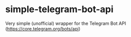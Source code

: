 # simple-telegram-bot-api
Very simple (unofficial) wrapper for the Telegram Bot API (https://core.telegram.org/bots/api)
